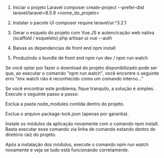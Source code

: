 1) Iniciar o projeto Laravel
	composer create-project --prefer-dist laravel/laravel=8.5.9 <nome_do_projeto>

2) Instalar o pacote UI
	composer require laravel/ui:^3.2.1

3) Gerar o esquelo do projeto com Vue.JS e autencicação web nativa (scaffold / esqueleto)
	php artisan ui vue --auth

4) Baixas as dependencias de front end
	npm install

5) Produzindo o bundle de front end
	npm run dev / npm run watch


Se você optar por fazer o download do projeto disponibilizado pode ser que, ao executar o comando "npm run watch", você encontre o seguinte erro "mix watch não é reconhecido como um comando interno..."

Se você encontrar este problema, fique tranquilo, a solução é simples. Execute o seguinte passo a passo:



Exclua a pasta node_modules contida dentro do projeto.

Exclua o arquivo package-lock.json (apenas por garantia).

Instale os módulos da aplicação novamente com o comando npm install. Basta executar esse comando via linha de comando estando dentro do diretório raiz do projeto.

Após a instalação dos módulos, execute o comando npm run watch novamente e veja se tudo está funcionando corretamente.
